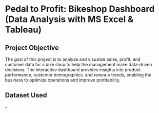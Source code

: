 # Pedal to Profit: Bikeshop Dashboard (Data Analysis with MS Excel & Tableau)
## Project Objective
The goal of this project is to analyze and visualize sales, profit, and customer data for a bike shop to help the management make data-driven decisions. The interactive dashboard provides insights into product performance, customer demographics, and revenue trends, enabling the business to optimize operations and improve profitability.

## Dataset Used 
-<a href="https://github.com/CarloMorga/Pedal-to-Profit---Dashboard/blob/main/Pedal%20to%20Profit%20-%20Data.xlsx"></a>
